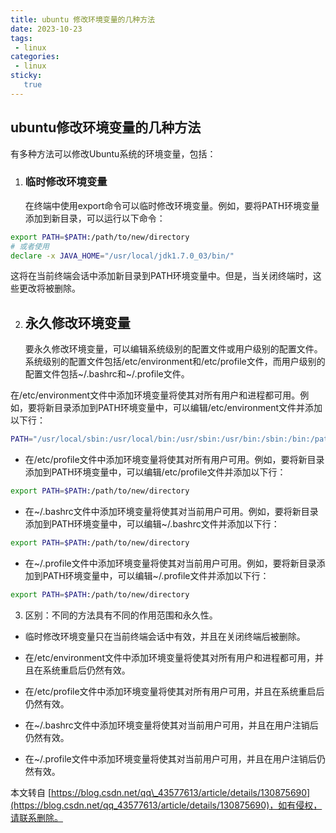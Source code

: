 ```yaml
---
title: ubuntu 修改环境变量的几种方法
date: 2023-10-23
tags:
 - linux
categories: 
 - linux
sticky: 
   true 
---
```


## ubuntu修改环境变量的几种方法

有多种方法可以修改Ubuntu系统的环境变量，包括：

1. ### 临时修改环境变量

   在终端中使用export命令可以临时修改环境变量。例如，要将PATH环境变量添加到新目录，可以运行以下命令：

```sh
export PATH=$PATH:/path/to/new/directory
# 或者使用
declare -x JAVA_HOME="/usr/local/jdk1.7.0_03/bin/"
```

这将在当前终端会话中添加新目录到PATH环境变量中。但是，当关闭终端时，这些更改将被删除。

2. ## 永久修改环境变量

   要永久修改环境变量，可以编辑系统级别的配置文件或用户级别的配置文件。系统级别的配置文件包括/etc/environment和/etc/profile文件，而用户级别的配置文件包括~/.bashrc和~/.profile文件。

在/etc/environment文件中添加环境变量将使其对所有用户和进程都可用。例如，要将新目录添加到PATH环境变量中，可以编辑/etc/environment文件并添加以下行：

```sh
PATH="/usr/local/sbin:/usr/local/bin:/usr/sbin:/usr/bin:/sbin:/bin:/path/to/new/directory"
```

*   在/etc/profile文件中添加环境变量将使其对所有用户可用。例如，要将新目录添加到PATH环境变量中，可以编辑/etc/profile文件并添加以下行：

```sh
export PATH=$PATH:/path/to/new/directory
```

*   在~/.bashrc文件中添加环境变量将使其对当前用户可用。例如，要将新目录添加到PATH环境变量中，可以编辑~/.bashrc文件并添加以下行：

```sh
export PATH=$PATH:/path/to/new/directory
```

*   在~/.profile文件中添加环境变量将使其对当前用户可用。例如，要将新目录添加到PATH环境变量中，可以编辑~/.profile文件并添加以下行：

```sh
export PATH=$PATH:/path/to/new/directory
```

3.  区别：不同的方法具有不同的作用范围和永久性。

* 临时修改环境变量只在当前终端会话中有效，并且在关闭终端后被删除。

* 在/etc/environment文件中添加环境变量将使其对所有用户和进程都可用，并且在系统重启后仍然有效。

* 在/etc/profile文件中添加环境变量将使其对所有用户可用，并且在系统重启后仍然有效。

* 在~/.bashrc文件中添加环境变量将使其对当前用户可用，并且在用户注销后仍然有效。

* 在~/.profile文件中添加环境变量将使其对当前用户可用，并且在用户注销后仍然有效。

    

本文转自 [https://blog.csdn.net/qq\_43577613/article/details/130875690](https://blog.csdn.net/qq_43577613/article/details/130875690)，如有侵权，请联系删除。
